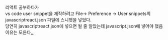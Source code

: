 리액트 공부하다가  
vs code user snippet을 제작하려고
File-> Preference -> User snippets의 javascriptreact.json 파일에
스니펫을 넣었다.  
당연히 javascriptreact.json에 넣으면 될 줄 알았는데
javascript.json에 넣어야 했음  
이유는 모른다,,,
